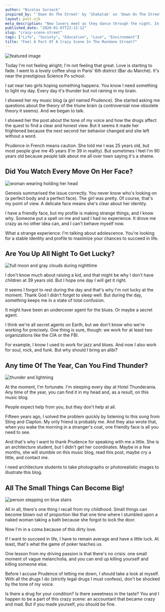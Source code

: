 ```yaml
---
author: "Nicolas Sursock"
inspired_by: "'Down On The Street' by 'Shakatak' on 'Down On The Street'"
layout: post.njk
meta_description: "New lovers meet as they dance through the night. In my case, it was meeting a pretty girl in a coffee shop. I should have been more cautious."
published_date: "2020-01-07T22:12:12"
slug: "crazy-scene-street"
tags: ["Life", "Society", "Education", "Love", "Environment"]
title: "Feel A Part Of A Crazy Scene In The Mundane Street?"
---
```


![featured image](https://images.unsplash.com/photo-1557075831-9227ec7d0097?ixlib=rb-4.0.3&ixid=MnwxMjA3fDB8MHxwaG90by1wYWdlfHx8fGVufDB8fHx8&auto=format&fit=crop)

Today I'm not feeling alright; I'm not feeling that great. Love is starting to fade. I went to a lovely coffee shop in Paris' 6th district (Bar du Marché). It's near the prestigious Science Po school.

I sat near two girls hoping something happens. You know I need something to light my day. Every day it's thunder but not raining in my brain.

I showed her my music blog (a girl named Prudence). She started asking me questions about the theory of the triune brain (a controversial now obsolete theory it seems). And we began to talk.

I showed her the post about the tone of my voice and how the drugs affect the quest to find a clear and honest view. But it seems it made her frightened because the next second her behavior changed and she left without a word.

Prudence in French means caution. She told me I was 25 years old, but most people give me 45 years (I'm 39 in reality). But sometimes I feel I'm 90 years old because people talk about me all over town saying it's a shame.

## Did You Watch Every Move On Her Face?

![woman wearing holding her head](https://images.unsplash.com/photo-1500522144261-ea64433bbe27?ixlib=rb-4.0.3&ixid=MnwxMjA3fDB8MHxwaG90by1wYWdlfHx8fGVufDB8fHx8&auto=format&fit=crop&q=80&w=800&h=600)

Genesis summarised the issue correctly. You never know who's looking on (a perfect body and a perfect face). The girl was pretty. Of course, that's my point of view. A delicate face means she's clear about her identity.

I have a friendly face, but my profile is making strange things, and I know why. Someone put a spell on me and said I had no experience. It drove me crazy as no other idea can, and I can't behave myself now.

What a strange experience: I'm talking about adolescence. You're looking for a stable identity and profile to maximize your chances to succeed in life.

## Are You Up All Night To Get Lucky?

![full moon and gray clouds during nighttime](https://images.unsplash.com/photo-1499578124509-1611b77778c8?ixlib=rb-4.0.3&ixid=MnwxMjA3fDB8MHxwaG90by1wYWdlfHx8fGVufDB8fHx8&auto=format&fit=crop&q=80&w=800&h=600)

I don't know much about raising a kid, and that might be why I don't have children at 39 years old. But I hope one day I will get it right.

It seems I forgot to rest during the day and that's why I'm not lucky at the moment. Thank God I didn't forget to sleep well. But during the day, something keeps me in a state of total confusion.

It might have been an undercover agent for the blues. Or maybe a secret agent.

I think we're all secret agents on Earth, but we don't know who we're working for precisely. One thing is sure, though: we work for at least two organizations like the CIA or the FBI.

For example, I know I used to work for jazz and blues. And now I also work for soul, rock, and funk. But why should I bring an alibi?

## Any time Of The Year, Can You Find Thunder?

![thunder and lightning](https://images.unsplash.com/photo-1597611902475-b05a17deb7d6?ixlib=rb-4.0.3&ixid=MnwxMjA3fDB8MHxwaG90by1wYWdlfHx8fGVufDB8fHx8&auto=format&fit=crop&q=80&w=800&h=600)

At the moment, I'm fortunate. I'm sleeping every day at Hotel Thunderania. Any time of the year, you can find it in my head and, as a result, on this music blog.

People expect help from you, but they don't help at all.

Fifteen years ago, I solved the problem quickly by listening to this song from Sting and Clapton. My only friend is probably me. And they also wrote that, when you wake the morning in a stranger's coat, one friendly face is all you need to see.

And that's why I want to thank Prudence for speaking with me a little. She is an architecture student, but I didn't get her coordinates. Maybe in a few months, she will stumble on this music blog, read this post, maybe cry a little, and contact me.

I need architecture students to take photographs or photorealistic images to illustrate this blog.

## All The Small Things Can Become Big!

![person stepping on blue stairs](https://images.unsplash.com/photo-1448387473223-5c37445527e7?ixlib=rb-4.0.3&ixid=MnwxMjA3fDB8MHxwaG90by1wYWdlfHx8fGVufDB8fHx8&auto=format&fit=crop&q=80&w=800&h=600)

All in all, there's one thing I recall from my childhood. Small things can become blown out of proportion like that one time where I stumbled upon a naked woman taking a bath because she forgot to lock the door.

Now I'm in a coma because of this dirty love.

If I want to succeed in life, I have to remain average and have a little luck. At least, that's what the game of poker teaches us.

One lesson from my driving passion is that there's no crisis: one small moment of vague melancholia, and you can end up killing yourself and killing someone else.

Before I accuse Prudence of letting me down, I should take a look at myself. With all the drugs I do (strictly legal drugs I must confess), don't be shocked by the tone of my voice.

Is there a drug for your condition? Is there sweetness in the taste? You and I happen to be a part of this crazy scene: an accountant that became crazy and mad. But if you made yourself, you should be fine. 
